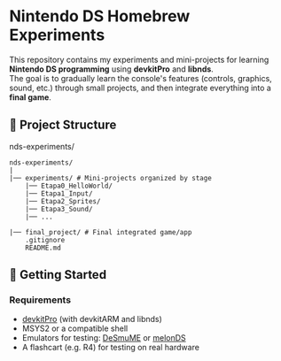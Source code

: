 # Nintendo DS Homebrew Experiments

This repository contains my experiments and mini-projects for learning **Nintendo DS programming** using **devkitPro** and **libnds**.  
The goal is to gradually learn the console's features (controls, graphics, sound, etc.) through small projects, and then integrate everything into a **final game**.


## 📂 Project Structure

nds-experiments/

    nds-experiments/
    |
    |── experiments/ # Mini-projects organized by stage
        |── Etapa0_HelloWorld/
        |── Etapa1_Input/
        |── Etapa2_Sprites/
        |── Etapa3_Sound/
        |── ...

    |── final_project/ # Final integrated game/app
        .gitignore
        README.md


## 🚀 Getting Started

### Requirements
- [devkitPro](https://devkitpro.org/) (with devkitARM and libnds)
- MSYS2 or a compatible shell
- Emulators for testing: [DeSmuME](http://desmume.org/) or [melonDS](https://melonds.kuribo64.net/)
- A flashcart (e.g. R4) for testing on real hardware